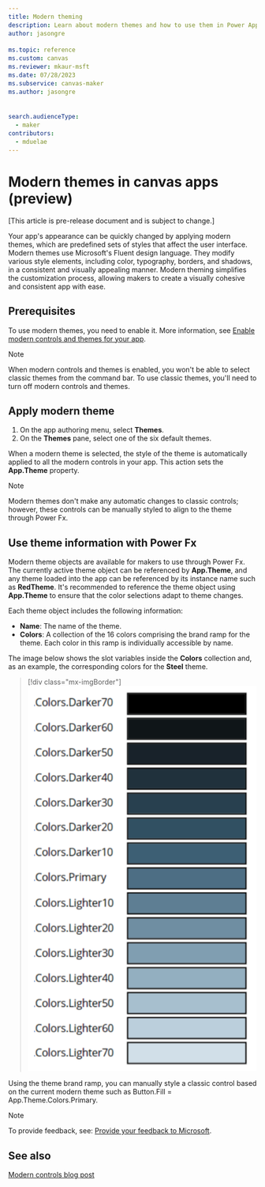 ```yaml
---
title: Modern theming
description: Learn about modern themes and how to use them in Power Apps.
author: jasongre

ms.topic: reference
ms.custom: canvas
ms.reviewer: mkaur-msft
ms.date: 07/28/2023
ms.subservice: canvas-maker
ms.author: jasongre


search.audienceType:
  - maker
contributors:
  - mduelae
---
```


# Modern themes in canvas apps (preview)

[This article is pre-release document and is subject to change.]

Your app's appearance can be quickly changed by applying modern themes, which are predefined sets of styles that affect the user interface. Modern themes use Microsoft's Fluent design language. They modify various style elements, including color, typography, borders, and shadows, in a consistent and visually appealing manner. Modern theming simplifies the customization process, allowing makers to create a visually cohesive and consistent app with ease.


## Prerequisites 

To use modern themes, you need to enable it. More information, see [Enable modern controls and themes for your app](overview-modern-controls.md#enable-modern-controls-and-themes-for-your-app).

> [!NOTE]
> When modern controls and themes is enabled, you won't be able to select classic themes from the command bar. To use classic themes, you'll need to turn off modern controls and themes.  

## Apply modern theme 

1. On the app authoring menu, select **Themes**.
2. On the **Themes** pane, select one of the six default themes. 

When a modern theme is selected, the style of the theme is automatically applied to all the modern controls in your app. This action sets the **App.Theme** property.  

> [!NOTE]
> Modern themes don't make any automatic changes to classic controls; however, these controls can be manually styled to align to the theme through Power Fx. 

## Use theme information with Power Fx

Modern theme objects are available for makers to use through Power Fx. The currently active theme object can be referenced by **App.Theme**, and any theme loaded into the app can be referenced by its instance name such as **RedTheme**. It's recommended to reference the theme object using **App.Theme** to ensure that the color selections adapt to theme changes.  

Each theme object includes the following information: 
-  **Name**: The name of the theme.
-  **Colors**: A collection of the 16 colors comprising the brand ramp for the theme. Each color in this ramp is individually accessible by name.

The image below shows the slot variables inside the **Colors** collection and, as an example, the corresponding colors for the **Steel** theme.  
> [!div class="mx-imgBorder"]
> ![Turn on modern controls](media/modern-themes-color-ramp.png)

Using the theme brand ramp, you can manually style a classic control based on the current modern theme such as Button.Fill = App.Theme.Colors.Primary.


> [!NOTE]
> To provide feedback, see: [Provide your feedback to Microsoft](overview-modern-controls.md#provide-feedback-to-microsoft).

## See also

[Modern controls blog post](https://go.microsoft.com/fwlink/?linkid=2229189) 
